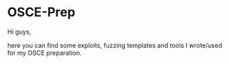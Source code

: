# OSCE-Prep

Hi guys,

here you can find some exploits, fuzzing templates and tools I wrote/used for my OSCE preparation. 
